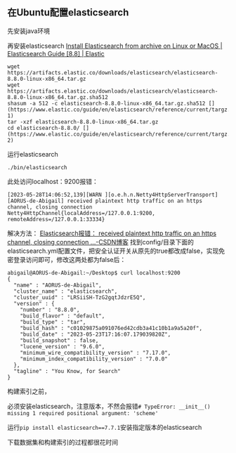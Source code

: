 
## 在Ubuntu配置elasticsearch

先安装java环境

再安装elasticsearch
[Install Elasticsearch from archive on Linux or MacOS | Elasticsearch Guide [8.8] | Elastic](https://www.elastic.co/guide/en/elasticsearch/reference/current/targz.html)

```
wget https://artifacts.elastic.co/downloads/elasticsearch/elasticsearch-8.8.0-linux-x86_64.tar.gz
wget https://artifacts.elastic.co/downloads/elasticsearch/elasticsearch-8.8.0-linux-x86_64.tar.gz.sha512
shasum -a 512 -c elasticsearch-8.8.0-linux-x86_64.tar.gz.sha512 [](https://www.elastic.co/guide/en/elasticsearch/reference/current/targz.html#CO1-1)
tar -xzf elasticsearch-8.8.0-linux-x86_64.tar.gz
cd elasticsearch-8.8.0/ [](https://www.elastic.co/guide/en/elasticsearch/reference/current/targz.html#CO1-2)
```

运行elasticsearch
```
./bin/elasticsearch
```

此处访问localhost：9200报错：
```
[2023-05-28T14:06:52,139][WARN ][o.e.h.n.Netty4HttpServerTransport] [AORUS-de-Abigail] received plaintext http traffic on an https channel, closing connection Netty4HttpChannel{localAddress=/127.0.0.1:9200, remoteAddress=/127.0.0.1:33334}
```

解决方法：
[Elasticsearch报错： received plaintext http traffic on an https channel, closing connection ...-CSDN博客](https://blog.csdn.net/zhangphil/article/details/124476717)
找到config/目录下面的elasticsearch.yml配置文件，把安全认证开关从原先的true都改成false，实现免密登录访问即可，修改这两处都为false后：

```
abigail@AORUS-de-Abigail:~/Desktop$ curl localhost:9200
{
  "name" : "AORUS-de-Abigail",
  "cluster_name" : "elasticsearch",
  "cluster_uuid" : "LRSiiSH-TzG2gqtJdzrE5Q",
  "version" : {
    "number" : "8.8.0",
    "build_flavor" : "default",
    "build_type" : "tar",
    "build_hash" : "c01029875a091076ed42cdb3a41c10b1a9a5a20f",
    "build_date" : "2023-05-23T17:16:07.179039820Z",
    "build_snapshot" : false,
    "lucene_version" : "9.6.0",
    "minimum_wire_compatibility_version" : "7.17.0",
    "minimum_index_compatibility_version" : "7.0.0"
  },
  "tagline" : "You Know, for Search"
}
```

构建索引之前，

必须安装elasticsearch，注意版本，不然会报错`# TypeError: __init__() missing 1 required positional argument: 'scheme'`

运行`pip install elasticsearch==7.7.1`安装指定版本的elasticsearch

下载数据集和构建索引的过程都很花时间

